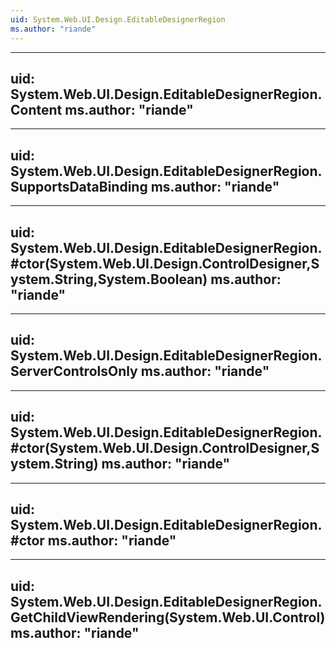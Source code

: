 ```yaml
---
uid: System.Web.UI.Design.EditableDesignerRegion
ms.author: "riande"
---
```


---
uid: System.Web.UI.Design.EditableDesignerRegion.Content
ms.author: "riande"
---

---
uid: System.Web.UI.Design.EditableDesignerRegion.SupportsDataBinding
ms.author: "riande"
---

---
uid: System.Web.UI.Design.EditableDesignerRegion.#ctor(System.Web.UI.Design.ControlDesigner,System.String,System.Boolean)
ms.author: "riande"
---

---
uid: System.Web.UI.Design.EditableDesignerRegion.ServerControlsOnly
ms.author: "riande"
---

---
uid: System.Web.UI.Design.EditableDesignerRegion.#ctor(System.Web.UI.Design.ControlDesigner,System.String)
ms.author: "riande"
---

---
uid: System.Web.UI.Design.EditableDesignerRegion.#ctor
ms.author: "riande"
---

---
uid: System.Web.UI.Design.EditableDesignerRegion.GetChildViewRendering(System.Web.UI.Control)
ms.author: "riande"
---
